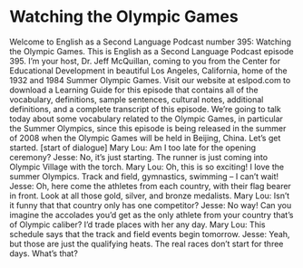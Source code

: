 # Watching the Olympic Games

Welcome to English as a Second Language Podcast number 395: Watching the Olympic Games.  This is English as a Second Language Podcast episode 395.  I’m your host, Dr. Jeff McQuillan, coming to you from the Center for Educational Development in beautiful Los Angeles, California, home of the 1932 and 1984 Summer Olympic Games.  Visit our website at eslpod.com to download a Learning Guide for this episode that contains all of the vocabulary, definitions, sample sentences, cultural notes, additional definitions, and a complete transcript of this episode.  We’re going to talk today about some vocabulary related to the Olympic Games, in particular the Summer Olympics, since this episode is being released in the summer of 2008 when the Olympic Games will be held in Beijing, China.  Let’s get started.  [start of dialogue]  Mary Lou:  Am I too late for the opening ceremony?    Jesse:  No, it’s just starting.  The runner is just coming into Olympic Village with the torch.    Mary Lou:  Oh, this is so exciting!  I love the summer Olympics.  Track and field, gymnastics, swimming – I can’t wait!  Jesse:  Oh, here come the athletes from each country, with their flag bearer in front.  Look at all those gold, silver, and bronze medalists.  Mary Lou:  Isn’t it funny that that country only has one competitor?  Jesse:  No way!  Can you imagine the accolades you’d get as the only athlete from your country that’s of Olympic caliber?  I’d trade places with her any day.    Mary Lou:  This schedule says that the track and field events begin tomorrow.  Jesse:  Yeah, but those are just the qualifying heats.  The real races don’t start for three days.  What’s that? 